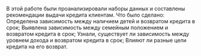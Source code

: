 В этой работе были проанализировали наборы данных и составлены рекомендации выдачи кредита клиентам.
Что было сделано:
Определена зависимость между наличием детей и возвратом кредита в срок;
Выявлена зависимость между семейным положением и возвратом кредита в срок;
Узнали, существует ли зависимость между уровнем дохода и возвратом кредита в срок;
Влияют ли разные цели кредита на его возврат.
